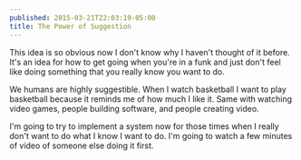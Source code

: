 ```yaml
---
published: 2015-03-21T22:03:19-05:00
title: The Power of Suggestion
---
```

This idea is so obvious now I don't know why I haven't thought of it before. It's an idea for how to get going when you're in a funk and just don't feel like doing something that you really know you want to do.

We humans are highly suggestible. When I watch basketball I want to play basketball because it reminds me of how much I like it. Same with watching video games, people building software, and people creating video.

I'm going to try to implement a system now for those times when I really don't want to do what I know I want to do. I'm going to watch a few minutes of video of someone else doing it first.